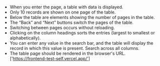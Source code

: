 - When you enter the page, a table with data is displayed.
- Only 10 records are shown on one page of the table. 
- Below the table are elements showing the number of pages in the table.
- The “Back” and “Next” buttons switch the pages of the table.
- Switching between pages occurs without reloading.
- Clicking on the column headings sorts the entries (largest to smallest or alphabetically).
- You can enter any value in the search bar, and the table will display the record in which this value is present. Search across all columns.
- The table page should be rendered in the browser's URL.
['https://frontend-test-self.vercel.app/']
